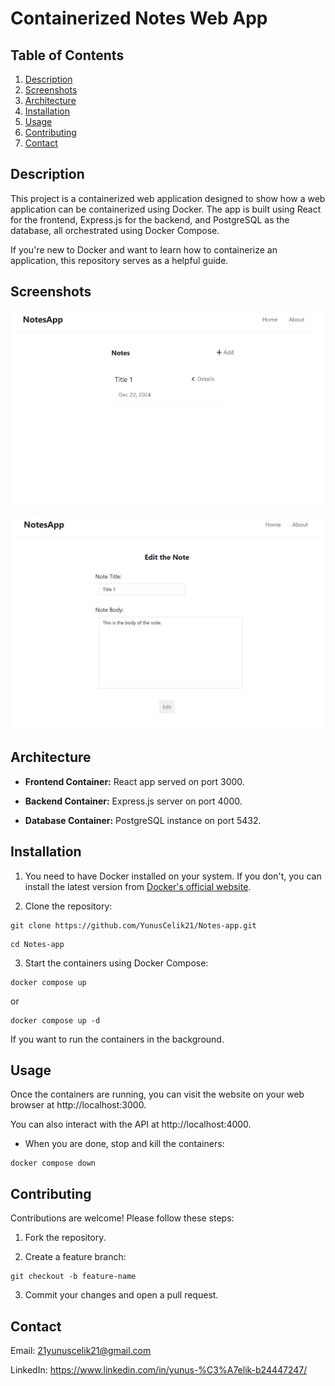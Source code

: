 # Containerized Notes Web App

## Table of Contents

1. [Description](#description)
2. [Screenshots](#screenshots)
3. [Architecture](#architecture)
4. [Installation](#installation)
5. [Usage](#usage)
6. [Contributing](#contributing)
7. [Contact](#contact)

## Description

This project is a containerized web application designed to show how a web application can be containerized using Docker. The app is built using React for the frontend, Express.js for the backend, and PostgreSQL as the database, all orchestrated using Docker Compose.

If you're new to Docker and want to learn how to containerize an application, this repository serves as a helpful guide.

## Screenshots

![homepage](images/home.png)

![edit](images/edit.png)

## Architecture

- **Frontend Container:** React app served on port 3000.
  
- **Backend Container:** Express.js server on port 4000.
  
- **Database Container:** PostgreSQL instance on port 5432.

## Installation

1. You need to have Docker installed on your system. If you don't, you can install the latest version from [Docker's official website](https://www.docker.com/get-started).

2. Clone the repository:

```
git clone https://github.com/YunusCelik21/Notes-app.git
```
```
cd Notes-app
```

3. Start the containers using Docker Compose:

```
docker compose up
```

or

```
docker compose up -d
```

If you want to run the containers in the background.

## Usage

Once the containers are running, you can visit the website on your web browser at http://localhost:3000.

You can also interact with the API at http://localhost:4000.
 
- When you are done, stop and kill the containers:

```
docker compose down
```

## Contributing

Contributions are welcome! Please follow these steps:

1. Fork the repository.

2. Create a feature branch:

```
git checkout -b feature-name
```

3. Commit your changes and open a pull request.

## Contact

Email: 21yunuscelik21@gmail.com

LinkedIn: https://www.linkedin.com/in/yunus-%C3%A7elik-b24447247/
